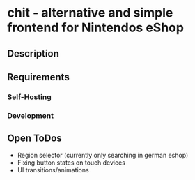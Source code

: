 # chit - alternative and simple frontend for Nintendos eShop

## Description
## Requirements
### Self-Hosting
### Development
## Open ToDos
- Region selector (currently only searching in german eshop)
- Fixing button states on touch devices
- UI transitions/animations
